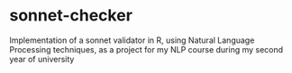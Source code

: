 # sonnet-checker
Implementation of a sonnet validator in R, using Natural Language Processing techniques, as a project for my NLP course during my second year of university
